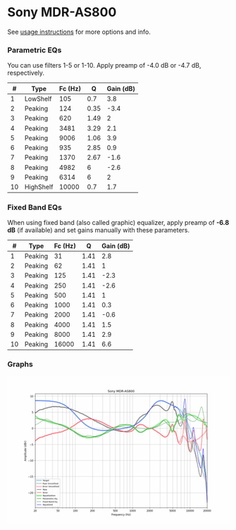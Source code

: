 # Sony MDR-AS800
See [usage instructions](https://github.com/jaakkopasanen/AutoEq#usage) for more options and info.

### Parametric EQs
You can use filters 1-5 or 1-10. Apply preamp of -4.0 dB or -4.7 dB, respectively.

|   # | Type      |   Fc (Hz) |    Q |   Gain (dB) |
|-----|-----------|-----------|------|-------------|
|   1 | LowShelf  |       105 | 0.7  |         3.8 |
|   2 | Peaking   |       124 | 0.35 |        -3.4 |
|   3 | Peaking   |       620 | 1.49 |         2   |
|   4 | Peaking   |      3481 | 3.29 |         2.1 |
|   5 | Peaking   |      9006 | 1.06 |         3.9 |
|   6 | Peaking   |       935 | 2.85 |         0.9 |
|   7 | Peaking   |      1370 | 2.67 |        -1.6 |
|   8 | Peaking   |      4982 | 6    |        -2.6 |
|   9 | Peaking   |      6314 | 6    |         2   |
|  10 | HighShelf |     10000 | 0.7  |         1.7 |

### Fixed Band EQs
When using fixed band (also called graphic) equalizer, apply preamp of **-6.8 dB** (if available) and set gains manually with these parameters.

|   # | Type    |   Fc (Hz) |    Q |   Gain (dB) |
|-----|---------|-----------|------|-------------|
|   1 | Peaking |        31 | 1.41 |         2.8 |
|   2 | Peaking |        62 | 1.41 |         1   |
|   3 | Peaking |       125 | 1.41 |        -2.3 |
|   4 | Peaking |       250 | 1.41 |        -2.6 |
|   5 | Peaking |       500 | 1.41 |         1   |
|   6 | Peaking |      1000 | 1.41 |         0.3 |
|   7 | Peaking |      2000 | 1.41 |        -0.6 |
|   8 | Peaking |      4000 | 1.41 |         1.5 |
|   9 | Peaking |      8000 | 1.41 |         2.9 |
|  10 | Peaking |     16000 | 1.41 |         6.6 |

### Graphs
![](./Sony%20MDR-AS800.png)
